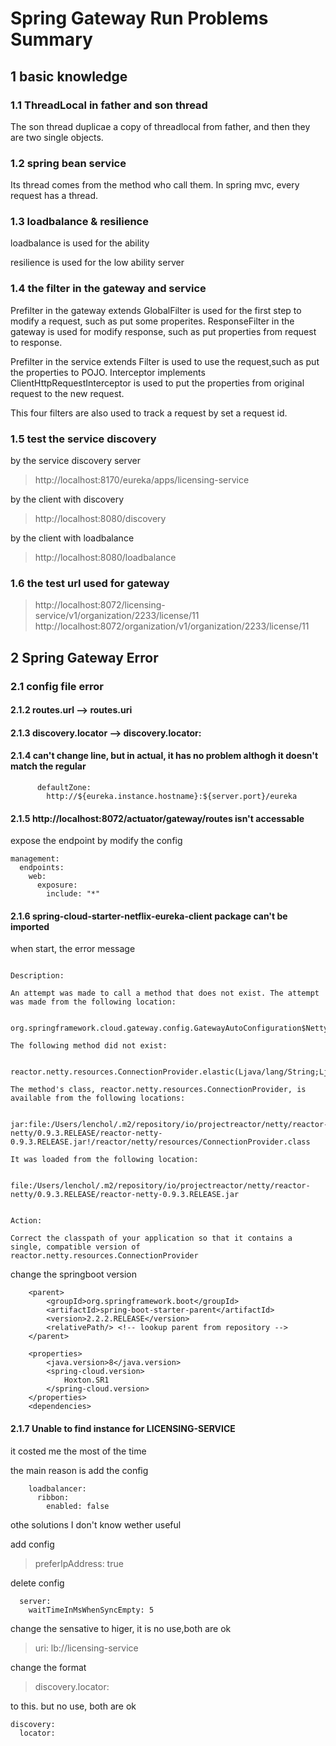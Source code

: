 #  **Spring Gateway Run Problems Summary**

## 1 basic knowledge

### 1.1 ThreadLocal in father  and son  thread

The son thread duplicae a copy of threadlocal from father, and then they are two single objects.

### 1.2 spring bean service

Its thread comes from  the method who call them.
In spring mvc, every request has a thread.

### 1.3 loadbalance & resilience

loadbalance is used for the ability

resilience is used for the low ability server

### 1.4 the filter in  the gateway and service

Prefilter in the gateway extends GlobalFilter is used for the first step to modify a request, such as put some properites.
ResponseFilter in the gateway is used for modify response, such as put properties from request to response.

Prefilter in the service extends Filter is used to use the request,such as put the properties to POJO.
Interceptor implements ClientHttpRequestInterceptor is used to put the properties from original request to  the new request.

This four  filters are also used to track a request by set  a request  id.

### 1.5 test the service discovery

by the service discovery server

> http://localhost:8170/eureka/apps/licensing-service

by the client with discovery

> http://localhost:8080/discovery

by the client with loadbalance

> http://localhost:8080/loadbalance

### 1.6 the test url used for gateway

> http://localhost:8072/licensing-service/v1/organization/2233/license/11
> http://localhost:8072/organization/v1/organization/2233/license/11

 

## 2 Spring Gateway Error

### 2.1 config file error

#### 2.1.2 routes.url --> routes.uri
#### 2.1.3 discovery.locator -->  discovery.locator:
#### 2.1.4 can't change line, but in actual, it has no problem althogh it doesn't match the regular

```
      defaultZone:
        http://${eureka.instance.hostname}:${server.port}/eureka
```

#### 2.1.5 http://localhost:8072/actuator/gateway/routes isn't accessable

expose the endpoint by modify the config
```
management:
  endpoints:
    web:
      exposure:
        include: "*"
```


#### 2.1.6 spring-cloud-starter-netflix-eureka-client package can't be imported

when start, the error message
```

Description:

An attempt was made to call a method that does not exist. The attempt was made from the following location:

    org.springframework.cloud.gateway.config.GatewayAutoConfiguration$NettyConfiguration.gatewayHttpClient(GatewayAutoConfiguration.java:597)

The following method did not exist:

    reactor.netty.resources.ConnectionProvider.elastic(Ljava/lang/String;Ljava/time/Duration;)Lreactor/netty/resources/ConnectionProvider;

The method's class, reactor.netty.resources.ConnectionProvider, is available from the following locations:

    jar:file:/Users/lenchol/.m2/repository/io/projectreactor/netty/reactor-netty/0.9.3.RELEASE/reactor-netty-0.9.3.RELEASE.jar!/reactor/netty/resources/ConnectionProvider.class

It was loaded from the following location:

    file:/Users/lenchol/.m2/repository/io/projectreactor/netty/reactor-netty/0.9.3.RELEASE/reactor-netty-0.9.3.RELEASE.jar


Action:

Correct the classpath of your application so that it contains a single, compatible version of reactor.netty.resources.ConnectionProvider
```

change the springboot version
```
    <parent>
        <groupId>org.springframework.boot</groupId>
        <artifactId>spring-boot-starter-parent</artifactId>
        <version>2.2.2.RELEASE</version>
        <relativePath/> <!-- lookup parent from repository -->
    </parent>

    <properties>
        <java.version>8</java.version>
        <spring-cloud.version>
            Hoxton.SR1
        </spring-cloud.version>
    </properties>
    <dependencies>
```

#### 2.1.7 Unable to find instance for LICENSING-SERVICE

it costed me the most of the time 

the main reason is add the config

```
    loadbalancer:
      ribbon:
        enabled: false
```

othe solutions I don't know wether useful

add config

> preferIpAddress: true

delete config

```
  server:
    waitTimeInMsWhenSyncEmpty: 5
```

change the sensative to higer, it is no use,both are ok

> uri: lb://licensing-service

change the format

> discovery.locator:

to this. but no use, both are ok

```
discovery:
  locator:
```














